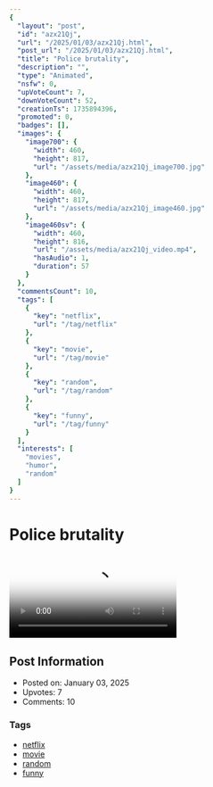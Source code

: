 ```yaml
---
{
  "layout": "post",
  "id": "azx21Qj",
  "url": "/2025/01/03/azx21Qj.html",
  "post_url": "/2025/01/03/azx21Qj.html",
  "title": "Police brutality",
  "description": "",
  "type": "Animated",
  "nsfw": 0,
  "upVoteCount": 7,
  "downVoteCount": 52,
  "creationTs": 1735894396,
  "promoted": 0,
  "badges": [],
  "images": {
    "image700": {
      "width": 460,
      "height": 817,
      "url": "/assets/media/azx21Qj_image700.jpg"
    },
    "image460": {
      "width": 460,
      "height": 817,
      "url": "/assets/media/azx21Qj_image460.jpg"
    },
    "image460sv": {
      "width": 460,
      "height": 816,
      "url": "/assets/media/azx21Qj_video.mp4",
      "hasAudio": 1,
      "duration": 57
    }
  },
  "commentsCount": 10,
  "tags": [
    {
      "key": "netflix",
      "url": "/tag/netflix"
    },
    {
      "key": "movie",
      "url": "/tag/movie"
    },
    {
      "key": "random",
      "url": "/tag/random"
    },
    {
      "key": "funny",
      "url": "/tag/funny"
    }
  ],
  "interests": [
    "movies",
    "humor",
    "random"
  ]
}
---
```


# Police brutality

<video controls playsinline loop poster="/assets/media/azx21Qj_image460.jpg">
  <source src="/assets/media/azx21Qj_video.mp4" type="video/mp4">
  Your browser does not support the video tag.
</video>

## Post Information

- Posted on: January 03, 2025
- Upvotes: 7
- Comments: 10

### Tags

- [netflix](/tag/netflix)
- [movie](/tag/movie)
- [random](/tag/random)
- [funny](/tag/funny)
